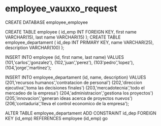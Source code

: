 # employee_vauxxo_request
CREATE DATABASE employee_employee

CREATE TABLE employee (
id_emp INT FOREIGN KEY,
first name VARCHAR(15),
last name VARCHAR(15)
                      );
CREATE TABLE employee_departament (
id_dep INT PRIMARY KEY,
name VARCHAR(25),
description VARCHAR(100)
                      );
                    
INSERT INTO employee (id, first name, last name)
VALUES (101,'carlos','gonzalez'),
       (102,'juan','perez'),
       (103'pedro','lopez'),
       (104,'jorge','martinez');

INSERT INTO employee_departament (id, name, description)
VALUES (201,'recursos humanos','contratacion de personal')
       (202,'direccion ejecutiva','toma las decisiones finales')
       (203,'mercadotecnia','todo el mercadeo de la empresa')
       (204,'administracion','gestiona los proyectos')
       (205,'innovacion','generan ideas acerca de proyectos nuevos')
       (206,'contaduria','lleva el control economico de la empresa');
       
ALTER TABLE employee_departament
ADD CONSTRAINT id_dep
FOREIGN KEY (id_emp) REFERENCES employee (id_emp)
go

